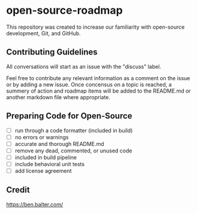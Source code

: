 # open-source-roadmap
This repository was created to increase our familiarity with open-source development, Git, and GitHub. 

## Contributing Guidelines
All conversations will start as an issue with the "discuss" label. 

Feel free to contribute any relevant information as a comment on the issue or by adding a new issue. Once concensus on a topic is reached, a summery of action and roadmap items will be added to the README.md or another markdown file where appropriate.

## Preparing Code for Open-Source 
- [ ] run through a code formatter (included in build)
- [ ] no errors or warnings
- [ ] accurate and thorough README.md
- [ ] remove any dead, commented, or unused code
- [ ] included in build pipeline
- [ ] include behavioral unit tests
- [ ] add license agreement

## Credit
https://ben.balter.com/
